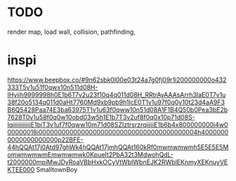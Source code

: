 # TODO

render map,
load wall,
collision,
pathfinding,

# inspi

https://www.beepbox.co/#9n62sbk0l00e03t24a7g0fj09r1i200000000o432333T5v1u51f0qwx10n511d08H-IHyiih9999998h0E1b6T7v2u23f10q4q011d08H_RRtrAyAAAsArrh3IaE0T7v1u38f20o5134q011d0aHt7760Md9xb9pb9h1IcE0T1v1u97f0q0y10t23d4aA9F3B6Q5428Paa74E3ba63975T1v1u63f0qww10n51d08A1F1B4Q50b0Pea3bE2b7628T0v1u58f0q0w10obd03w5h1E1b7T3v2uf8f0q0x10p71d08S-IqiiiiiiiiiiiiE1biT3v1uf7f0qww10m71d08SZIztrsrzrqiiiiiE1b6b4x800000000i4w000000018i00000000000000000000000000000000000000004h40000000000000000000p22BFE-44hQQAt17j0Atd97ghWk4hQQAt17jmhQQAt160kRf0mwmwmwmh5E5E5E5MomwmwmwmEmwmwmwk0KpueIt2PbA32t3MdwohQdL-t2000000mpiMwJDyRoaVBbHxkOCyVtWbIWbnEJK2RWblEKnmyXEKnuyVEKTEE000
SmalltownBoy
